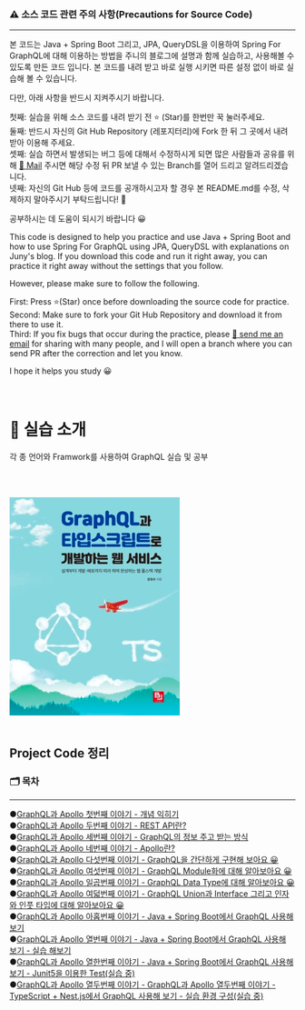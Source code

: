 ### ⚠️ 소스 코드 관련 주의 사항(Precautions for Source Code)

---
본 코드는 Java + Spring Boot 그리고, JPA, QueryDSL을 이용하여 Spring For GraphQL에 대해 이용하는 방법을 주니의 블로그에 설명과 함께 실습하고, 사용해볼 수 있도록 만든 코드 입니다.
본 코드를 내려 받고 바로 실행 시키면 따른 설정 없이 바로 실습해 볼 수 있습니다. <br>

다만, 아래 사항을 반드시 지켜주시기 바랍니다. <br>

첫째: 실습을 위해 소스 코드를 내려 받기 전 ⭐️ (Star)를 한번만 꾹 눌러주세요. <br>
둘째: 반드시 자신의 Git Hub Repository (레포지터리)에 Fork 한 뒤 그 곳에서 내려 받아 이용해 주세요. <br>
셋째: 실습 하면서 발생되는 버그 등에 대해서 수정하시게 되면 많은 사람들과 공유를 위해 [📨 Mail](junyharang8592@gmail.com) 주시면 해당 수정 뒤 PR 보낼 수 있는 Branch를 열어 드리고 알려드리겠습니다. <br>
넷째: 자신의 Git Hub 등에 코드를 공개하시고자 할 경우 본 README.md를 수정, 삭제하지 말아주시기 부탁드립니다! 🙏 <br>

공부하시는 데 도움이 되시기 바랍니다 😀 <br>

This code is designed to help you practice and use Java + Spring Boot and how to use Spring For GraphQL using JPA, QueryDSL with explanations on Juny's blog.
If you download this code and run it right away, you can practice it right away without the settings that you follow. <br>

However, please make sure to follow the following. <br>

First: Press ⭐(Star) once before downloading the source code for practice. <br>
Second: Make sure to fork your Git Hub Repository and download it from there to use it. <br>
Third: If you fix bugs that occur during the practice, please [📨 send me an email](junyharang8592@gmail.com) for sharing with many people, and I will open a branch where you can send PR after the correction and let you know. <br>

I hope it helps you study 😀 <br>
<br><br>

# 🚀 실습 소개

각 종 언어와 Framwork를 사용하여 GraphQL 실습 및 공부

<br><br>

[![img.png](img.png)](https://link.coupang.com/a/bglCvF) <br><br>

## Project Code 정리

### 🗂 목차

---
●[GraphQL과 Apollo 첫번째 이야기 - 개념 익히기](https://junyharang.tistory.com/509)
<br>
●[GraphQL과 Apollo 두번째 이야기 - REST API란?](https://junyharang.tistory.com/457)
<br>
●[GraphQL과 Apollo 세번째 이야기 - GraphQL의 정보 주고 받는 방식](https://junyharang.tistory.com/511)
<br>
●[GraphQL과 Apollo 네번째 이야기 - Apollo란?](https://junyharang.tistory.com/512)
<br>
●[GraphQL과 Apollo 다섯번째 이야기 - GraphQL을 간단하게 구현해 보아요 😀](https://junyharang.tistory.com/513)
<br>
●[GraphQL과 Apollo 여섯번째 이야기 - GraphQL Module화에 대해 알아보아요 😀](https://junyharang.tistory.com/514)
<br>
●[GraphQL과 Apollo 일곱번째 이야기 - GraphQL Data Type에 대해 알아보아요 😀](https://junyharang.tistory.com/515)
<br>
●[GraphQL과 Apollo 여덟번째 이야기 - GraphQL Union과 Interface 그리고 인자와 인풋 타입에 대해 알아보아요 😀](https://junyharang.tistory.com/516)
<br>
●[GraphQL과 Apollo 아홉번째 이야기 - Java + Spring Boot에서 GraphQL 사용해 보기](https://junyharang.tistory.com/517)
<br>
●[GraphQL과 Apollo 열번째 이야기 - Java + Spring Boot에서 GraphQL 사용해 보기 - 실습 해보기](https://junyharang.tistory.com/518)
<br>
●[GraphQL과 Apollo 열한번째 이야기 - Java + Spring Boot에서 GraphQL 사용해 보기 - Junit5을 이용한 Test(실습 중)](#)
<br>
●[GraphQL과 Apollo 열두번째 이야기 - GraphQL과 Apollo 열두번째 이야기 - TypeScript + Nest.js에서 GraphQL 사용해 보기 - 실습 환경 구성(실습 중)](#)
<br><br>
